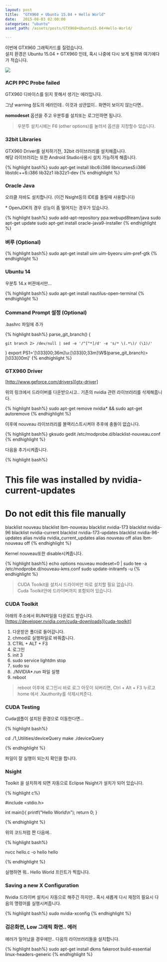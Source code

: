 ```yaml
---
layout: post
title:  "GTX960 + Ubuntu 15.04 + Hello World"
date:   2015-08-03 02:00:00
categories: "ubuntu"
asset_path: /assets/posts/GTX960+Ubuntu15.04+Hello-World/

---
```


이번에 GTX960 그래픽카드를 질렀습니다.<br> 
설치 환경은 Ubuntu 15.04 + GTX960 인데, 혹시 나중에 다시 보게 될까봐 여기에다가 적습니다.

<img src="{{page.asset_path}}gtx960.jpg" class="img-responsive img-rounded">

### ACPI PPC Probe failed

GTX960 디바이스를 읽지 못해서 생기는 에러입니다. 

그냥 warning 정도의 에러인데.. 이것과 상관없이.. 화면이 보이지 않는다면.. 

**nomodeset** 옵션을 주고 우분투를 설치또는 로그인하면 됩니다.
 
> 우분투 설치시에는 F6 (other options)를 눌러서 옵션을 지정할수 있습니다.

### 32bit Libraries
GTX960 Driver를 설치하기전, 32bit 라이브러리를 설치해줍니다. <br>
해당 라이브러리는 또한 Android Studio사용시 설치 가능하게 해줍니다. 

{% highlight bash%}
sudo apt-get install libc6:i386 libncurses5:i386 libstdc++6:i386 lib32z1 lib32z1-dev
{% endhighlight %}


### Oracle Java
오라클 자바도 설치합니다. (이건 Nsight등의 IDE를 돌릴때 사용합니다) 

\* OpenJDK의 경우 성능이 좀 떨어지는 경우가 있습니다.

{% highlight bash%}
sudo add-apt-repository ppa:webupd8team/java
sudo apt-get update
sudo apt-get install oracle-java9-installer
{% endhighlight %}


### 벼루 (Optional)

{% highlight bash%}
sudo apt-get install uim uim-byeoru
uim-pref-gtk
{% endhighlight %}


### Ubuntu 14 

우분투 14.x 버젼에서만...

{% highlight bash%}
sudo apt-get install nautilus-open-terminal
{% endhighlight %}

### Command Prompt 설정 (Optional)

.bashrc 파일에 추가

{% highlight bash%}
parse_git_branch() {

    git branch 2> /dev/null | sed -e '/^[^*]/d' -e 's/* \(.*\)/ (\1)/'

}
export PS1='\[\033[00;36m\]\u:\[\033[0;33m\]\W$(parse_git_branch)>\[\033[00m\]'
{% endhighlight %}


### GTX960 Driver 

[http://www.geforce.com/drivers][gtx-driver]

위의 링크에서 드라이버를 다운받으시고.. 기존의 nvidia 관련 라이브러리를 삭제해줍니다.

{% highlight bash%}
sudo apt-get remove nvidia* && sudo apt-get autoremove
{% endhighlight %}

이후에 nouveau 라이브러리를 블랙리스트시켜야 추후에 충돌이 없습니다.

{% highlight bash%}
gksudo gedit /etc/modprobe.d/blacklist-nouveau.conf
{% endhighlight %}

다음을 추가시켜줍니다.

{% highlight bash%}
# This file was installed by nvidia-current-updates
# Do not edit this file manually

blacklist nouveau
blacklist lbm-nouveau
blacklist nvidia-173
blacklist nvidia-96
blacklist nvidia-current
blacklist nvidia-173-updates
blacklist nvidia-96-updates
alias nvidia nvidia_current_updates
alias nouveau off
alias lbm-nouveau off
{% endhighlight %}

Kernel nouveau또한 disable시켜줍니다.

{% highlight bash%}
echo options nouveau modeset=0 | sudo tee -a /etc/modprobe.d/nouveau-kms.conf
sudo update-initramfs -u
{% endhighlight %}

> CUDA Toolkit을 설치시 드라이버만 따로 설치할 필요 없습니다.<br> 
> Cuda Toolkit안에 드라이버까지 포함되어 있습니다.

### CUDA Toolkit

아래의 주소에서 RUN파일을 다운로드 받습니다.<br>
[https://developer.nvidia.com/cuda-downloads][cuda-toolkit]

1. 다운받은 폴더로 들어갑니다.
2. chmod로 실행파일로 바꿔줍니다.
3. CTRL + ALT + F3 
4. 로그인
5. init 3
6. sudo service lightdm stop
7. sudo su
8. ./NVIDIA*.run 파일 실행
9. reboot

> reboot 이후에 로그인시 바로 로그 아웃이 되버리면, Ctrl + Alt + F3 누르고 home 에서 .Xauthority를 삭제시켜준다.



### CUDA Testing

Cuda샘플이 설치된 환경으로 이동한다면...

{% highlight bash%}

cd ./1_Utilities/deviceQuery
make
./deviceQuery

{% endhighlight %}


파일이 잘 실행이 되는지 확인을 합니다.

### Nsight

Toolkit 을 설치하게 되면 자동으로 Eclipse Nsight가 설치가 되어 있습니다.


{% highlight c%}

#include <stdio.h>

int main(){
    printf("Hello World\n");
    return 0;
}

{% endhighlight %}

위의 코드처럼 짠 다음에..

{% highlight bash%}

nvcc hello.c -o hello
hello

{% endhighlight %}

실행하면 뭐.. Hello World 프린트가 찍힙니다.


[gtx-driver]: http://www.geforce.com/drivers
[cuda-toolkit]: https://developer.nvidia.com/cuda-downloads

### Saving a new X Configuration

Nvidia 드라이버 설치시 자동으로 해주긴 하지만.. 혹시 새롭게 다시 재정의 필요시 다음의 명령어를 실행시켜줍니다.

{% highlight bash%}
sudo nvidia-xconfig
{% endhighlight %}


### 검은화면, Low 그래픽 화면.. 에러

에러가 일어났을 경우에만.. 다음의 라이브러리들을 설치합니다.

{% highlight bash%}
sudo apt-get install dkms fakeroot build-essential linux-headers-generic
{% endhighlight %}
 